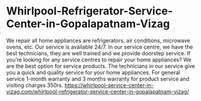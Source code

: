 # Whirlpool-Refrigerator-Service-Center-in-Gopalapatnam-Vizag
We repair all home appliances are refrigerators, air conditions, microwave ovens, etc. Our service is available 24/7. In our service centre, we have the best technicians, they are well trained and we provide doorstep service. If you’re looking for any service centres to repair your home appliances? We are the best option for service products. The technicians in our service give you a quick and quality service for your home appliances. For general service 1-month warranty and 3 months warranty for product service and visiting charges 350rs.    https://whirlpool-service-center-in-vizag.com/whirlpool-refrigerator-service-center-in-gopalapatnam-vizag/
